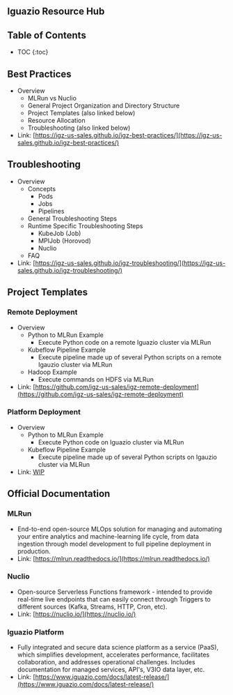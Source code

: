 ## Iguazio Resource Hub

## Table of Contents
* TOC
{:toc}

## Best Practices
- Overview
    - MLRun vs Nuclio
    - General Project Organization and Directory Structure
    - Project Templates (also linked below)
    - Resource Allocation
    - Troubleshooting (also linked below)
- Link: [https://igz-us-sales.github.io/igz-best-practices/](https://igz-us-sales.github.io/igz-best-practices/)

## Troubleshooting
- Overview
    - Concepts
        - Pods
        - Jobs
        - Pipelines
    - General Troubleshooting Steps
    - Runtime Specific Troubleshooting Steps
        - KubeJob (Job)
        - MPIJob (Horovod)
        - Nuclio
    - FAQ
-  Link: [https://igz-us-sales.github.io/igz-troubleshooting/](https://igz-us-sales.github.io/igz-troubleshooting/)

## Project Templates
### Remote Deployment
- Overview
    - Python to MLRun Example
        - Execute Python code on a remote Iguazio cluster via MLRun
    - Kubeflow Pipeline Example
        - Execute pipeline made up of several Python scripts on a remote Igauzio cluster via MLRun
    - Hadoop Example
        - Execute commands on HDFS via MLRun
- Link: [https://github.com/igz-us-sales/igz-remote-deployment](https://github.com/igz-us-sales/igz-remote-deployment)

### Platform Deployment    
- Overview
    - Python to MLRun Example
        - Execute Python code on Iguazio cluster via MLRun
    - Kubeflow Pipeline Example
        - Execute pipeline made up of several Python scripts on Igauzio cluster via MLRun
- Link: [WIP](#)

## Official Documentation
### MLRun
- End-to-end open-source MLOps solution for managing and automating your entire analytics and machine-learning life cycle, from data ingestion through model development to full pipeline deployment in production.
- Link: [https://mlrun.readthedocs.io/](https://mlrun.readthedocs.io/)

### Nuclio
- Open-source Serverless Functions framework - intended to provide real-time live endpoints that can easily connect through Triggers to different sources (Kafka, Streams, HTTP, Cron, etc).
- Link: [https://nuclio.io/](https://nuclio.io/)

### Iguazio Platform
- Fully integrated and secure data science platform as a service (PaaS), which simplifies development, accelerates performance, facilitates collaboration, and addresses operational challenges. Includes documentation for managed services, API's, V3IO data layer, etc.
- Link: [https://www.iguazio.com/docs/latest-release/](https://www.iguazio.com/docs/latest-release/)